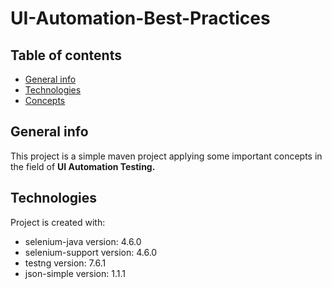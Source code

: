 # UI-Automation-Best-Practices
## Table of contents
* [General info](#general-info)
* [Technologies](#technologies)
* [Concepts](#concepts)
## General info
This project is a simple maven project applying some important concepts in the field of **UI Automation Testing.**
## Technologies
Project is created with:
* selenium-java version: 4.6.0
* selenium-support version: 4.6.0
* testng version: 7.6.1
* json-simple version: 1.1.1

